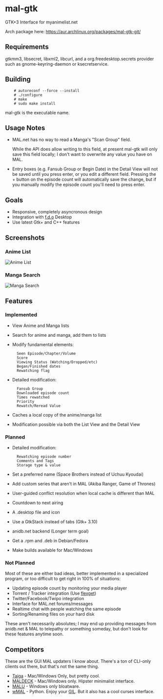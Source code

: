 mal-gtk
=======
GTK+3 Interface for myanimelist.net

Arch package here: https://aur.archlinux.org/packages/mal-gtk-git/

Requirements
------------
gtkmm3, libsecret, libxml2, libcurl, and a org.freedesktop.secrets
provider such as gnome-keyring-daemon or ksecretservice.

Building
--------
        # autoreconf --force --install
        # ./configure
        # make
        # sudo make install

mal-gtk is the executable name.

Usage Notes
-----------
- MAL.net has no way to read a Manga's "Scan Group" field.

  While the API does allow writing to this field, at present mal-gtk
  will only save this field locally; I don't want to overwrite any
  value you have on MAL.

- Entry boxes (e.g. Fansub Group or Begin Date) in the Detail View
  will not be saved until you press enter, or you edit a different
  field. Pressing the + button on the episode count will automatically
  save the change, but if you manually modify the episode count you'll
  need to press enter.

Goals
-----
- Responsive, completely asyncronous design
- Integration with [f.d.o](http://freedesktop.org) Desktop
- Use latest Gtk+ and C++ features

Screenshots
-----------
### Anime List
![Anime List](http://github.com/talisein/mal-gtk/blob/master/images/animelist.jpg?raw=true)

### Manga Search
![Manga Search](http://github.com/talisein/mal-gtk/blob/master/images/mangasearch.jpg?raw=true)

Features
--------
### Implemented
- View Anime and Manga lists
- Search for anime and manga, add them to lists
- Modify fundamental elements:

        Seen Episode/Chapter/Volume
        Score
        Viewing Status (Watching/Dropped/etc)
        Began/Finished dates
        Rewatching flag
- Detailed modification:

        Fansub Group
        Downloaded episode count
        Times rewatched
        Priority
        Rewatch/Reread Value
- Caches a local copy of the anime/manga list
- Modification possible via both the List View and the Detail View

### Planned

- Detailed modification:

        Rewatching episode number
        Comments and Tags
        Storage type & value
- Set a preferred name (Space Brothers instead of Uchuu Kyoudai)
- Add custom series that aren't in MAL (Akiba Ranger, Game of Thrones)
- User-guided conflict resolution when local cache is different than MAL
- Countdown to next airing
- A .desktop file and icon
- Use a GtkStack instead of tabs (Gtk+ 3.10)
- anidb.net backend (Longer term goal)
- Get a .rpm and .deb in Debian/Fedora
- Make builds available for Mac/Windows

### Not Planned 
Most of these are either bad ideas, better implemented in a specialized
program, or too difficult to get right in 100% of situations:

- Updating episode count by monitoring your media player
- Torrent / Tracker integration (Use [flexget](http://www.flexget.com))
- Twitter/Facebook/Twipo integration
- Interface for MAL.net forums/messages
- Realtime chat with people watching the same episode
- Sorting/Renaming files on your hard disk

These aren't necessarily absolutes; I may end up providing messages
from anidb.net & MAL to telepathy or something someday, but don't look
for these features anytime soon.

Competitors
-----------
These are the GUI MAL updaters I know about. There's a ton of CLI-only
clients out there, but that's not the same thing. 

- [Taiga](https://code.google.com/p/taiga/) - Mac/Windows Only, but
  pretty cool.
- [MALDECK](http://myanimelist.net/clubs.php?cid=33305) - Mac/Windows
  only. Hipster minimalist interface.
- [MALU](http://www.malupdater.com/) - Windows only bloatware.
- [wMAL](https://github.com/z411/wmal-python) - Python. Enjoy your
  [GIL](https://en.wikipedia.org/wiki/Global_Interpreter_Lock). But it
  also has a cool curses interface.
